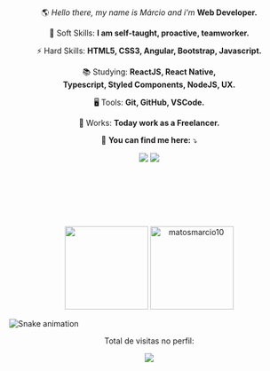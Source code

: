  
<p align="center"> 
 🌎 <em>Hello there, my name is Márcio and i'm </em> <strong>Web Developer.</strong>
</p>

<p align="center">
 🧬 Soft Skills: <strong> I am self-taught, proactive, teamworker. </strong>
</p>
 
<p align="center">
 ⚡ Hard Skills: <strong>HTML5, CSS3, Angular, Bootstrap, Javascript. </strong> 
</p> 

<p align="center">
 📚 Studying: <strong>ReactJS, React Native, <br> Typescript, Styled Components, NodeJS, UX.</strong>
</p>

<p align="center">
 🖥️ Tools: <strong>Git, GitHub, VSCode. </strong> 
</p> 
 
<p align="center">
 💼 Works: <strong>Today work as a Freelancer.</strong>
</p>
 
<p align="center">
 📧 <strong>You can find me here:</strong> ⤵️
</p>

<div>
 
<p align="center">
  <a href="https://mail.google.com/mail/u/?authuser=marciomatos1096@gmail.com" alt="Gmail">
  <img src="https://img.shields.io/badge/-Gmail-1C1C1C?style=for-the-badge&logo=Gmail&logoColor=0061C3" /></a>
 
  <a href="https://www.linkedin.com/in/márcio-matos-b7945215b/" alt="Linkedin">
   <img src="https://img.shields.io/badge/LinkedIn-1C1C1C?style=for-the-badge&logo=linkedin&logoColor=0061C3"></a>
 </p>
</div>

<br />
<br />
<br /> 
<br /> 
<br />



<p align="center" >
  <img height="150em" src="https://github-readme-stats.vercel.app/api?username=matosmarcio10&show_icons=true&theme=0061C3&bg_color=181818&text_color=fff"  />
  
  <img height="150em" src="https://github-readme-stats.vercel.app/api/top-langs?username=matosmarcio10&show_icons=true&theme=0061C3&bg_color=181818&text_color=fff&layout=compact" alt="matosmarcio10" />
</p>


  
 ![Snake animation](https://github.com/matosmarcio10/matosmarcio10/blob/output/github-contribution-grid-snake.svg)
  
<div align="center">
<p>Total de visitas no perfil:</p>
<p>
    <img src="https://profile-counter.glitch.me/matosmarcio10/count.svg"/>
</p>
</div>
